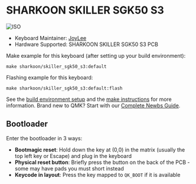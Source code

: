 # SHARKOON SKILLER SGK50 S3

![ISO](https://i.imgur.com/q35h8v0h.png)

* Keyboard Maintainer: [JoyLee](https://github.com/itarze)
* Hardware Supported: SHARKOON SKILLER SGK50 S3 PCB

Make example for this keyboard (after setting up your build environment):

    make sharkoon/skiller_sgk50_s3:default

Flashing example for this keyboard:

    make sharkoon/skiller_sgk50_s3:default:flash

See the [build environment setup](https://docs.qmk.fm/#/getting_started_build_tools) and the [make instructions](https://docs.qmk.fm/#/getting_started_make_guide) for more information. Brand new to QMK? Start with our [Complete Newbs Guide](https://docs.qmk.fm/#/newbs).

## Bootloader

Enter the bootloader in 3 ways:

* **Bootmagic reset**: Hold down the key at (0,0) in the matrix (usually the top left key or Escape) and plug in the keyboard
* **Physical reset button**: Briefly press the button on the back of the PCB - some may have pads you must short instead
* **Keycode in layout**: Press the key mapped to `QK_BOOT` if it is available
